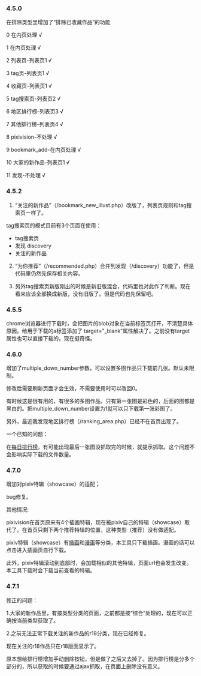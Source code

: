 ### 4.5.0

在排除类型里增加了“排除已收藏作品”的功能

0   在内页处理            √

1   在内页处理            √

2   列表页-列表页1        √

3   tag页-列表页1         √

4   收藏页-列表页1        √

5   tag搜索页-列表页2     √

6   地区排行榜-列表页3    √

7   其他排行榜-列表页4    √

8   pixivision-不处理     √

9   bookmark_add-在内页处理 √

10  大家的新作品-列表页1  √

11  发现-不处理           √

### 4.5.2

1. “关注的新作品”（/bookmark_new_illust.php）改版了，列表页规则和tag搜索页一样了。

tag搜索页的模式目前有3个页面在使用：

- tag搜索页
- 发现 discovery
- 关注的新作品

2. “为你推荐”（/recommended.php）合并到发现（/discovery）功能了，但是代码里仍然先保存相关内容。

3. 另外tag搜索页新版刚出的时候是新旧版混合，代码里也对此作了判断。现在看来应该全部换成新版，没有旧版了。但是代码也先保留吧。

### 4.5.5

chrome浏览器进行下载时，会把图片的blob对象在当前标签页打开，不清楚具体原因。给用于下载的a标签添加了 target="_blank"属性解决了。之前没有target属性也可以直接下载的，现在挺奇怪。

### 4.6.0

增加了multiple_down_number参数，可以设置多图作品只下载前几张。默认未限制。

修改后需要刷新页面才会生效，不需要使用时可以改回0。

有时候这是很有用的，有很多的多图作品，只有第一张图是彩色的，后面的图都是黑白的。把multiple_down_number设置为1就可以只下载第一张彩图了。

另外，最近我发现地区排行榜（/ranking_area.php）已经不在首页出现了。

一个已知的问题：

在[每日排行榜](https://www.pixiv.net/ranking.php?mode=daily_r18)，有可能出现最后一张图没抓取完的时候，就提示抓取。这个问题不会影响实际下载的文件数量。

### 4.7.0

增加对pixiv特辑（showcase）的适配；

bug修复。

其他情况:

pixivision在首页原来有4个插画特辑，现在被pixiv自己的特辑（showcase）取代了。在首页只剩下两个推荐特辑的位置，这种类型（推荐）没有做适配。

pixiv特辑（showcase）有[插画](https://www.pixiv.net/showcase/c/illustration/)和[漫画](https://www.pixiv.net/showcase/c/manga/)等分类，本工具只下载插画。漫画的话可以点击进入插画页自行下载。

此外，pixiv特辑滚动到底部时，会加载相似的其他特辑，页面url也会发生改变。本工具下载时会下载当前查看的特辑。

### 4.7.1

修正的问题：

1.大家的新作品里，有按类型分类的页面，之前都是按“综合”处理的，现在可以正确按当前类型获取了。

2.之前无法正常下载关注的新作品的r18分类，现在已经修复。

现在关注的r18作品只在r18版面显示了。

原本想给排行榜增加手动删除按钮，但是做了之后又去掉了。因为排行榜是分多个部分的，所以获取的时候要通过ajax抓取，在页面上删除没有意义。